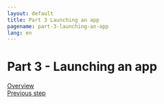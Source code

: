 ```yaml
---
layout: default
title: Part 3 Launching an app
pagename: part-3-launching-an-app
lang: en
---
```


# Part 3 - Launching an app

[Overview](./sgtk-developer-bootstrapping.md)<br/>
[Previous step](./part-3-launching-an-app.md)